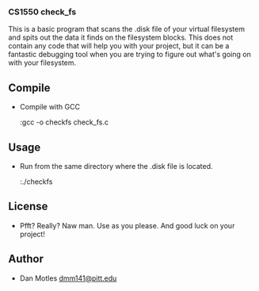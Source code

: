 ### CS1550 check_fs

This is a basic program that scans the .disk file of your virtual filesystem
and spits out the data it finds on the filesystem blocks. This does not contain
any code that will help you with your project, but it can be a fantastic
debugging tool when you are trying to figure out what's going on with your
filesystem.

## Compile

- Compile with GCC

    :gcc -o checkfs check_fs.c

## Usage
- Run from the same directory where the .disk file is located.

    :./checkfs

## License
- Pfft? Really? Naw man. Use as you please. And good luck on your project!

## Author
- Dan Motles <dmm141@pitt.edu>
